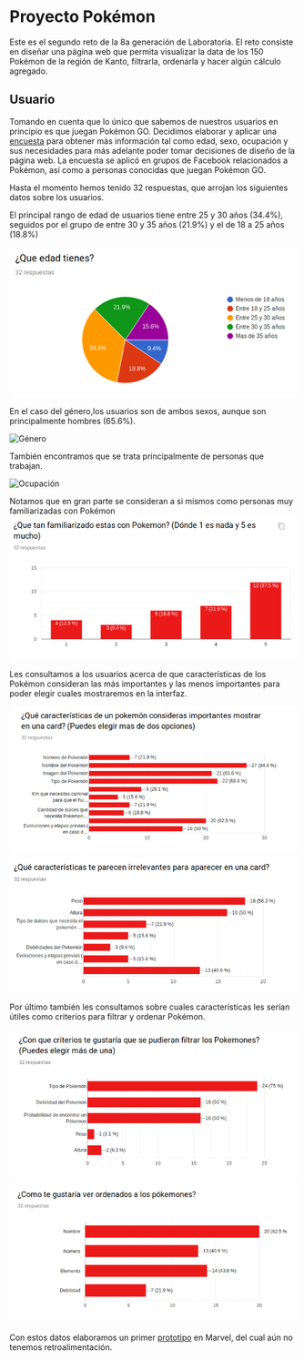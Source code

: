 # Proyecto Pokémon

Este es el segundo reto de la 8a generación de Laboratoria. El reto consiste en diseñar una página web que permita visualizar la data de los 150 Pokémon de la región de Kanto, filtrarla, ordenarla y hacer algún cálculo agregado.

## Usuario

Tomando en cuenta que lo único que sabemos de nuestros usuarios en principio es que juegan Pokémon GO. Decidimos elaborar y aplicar una [encuesta](https://forms.gle/w6sJvejhR46GrrDy7) para obtener más información tal como edad, sexo, ocupación y sus necesidades para más adelante poder tomar decisiones de diseño de la página web. La encuesta se aplicó en grupos de Facebook relacionados a Pokémon, así como a personas conocidas que juegan Pokémon GO.

Hasta el momento hemos tenido 32 respuestas, que arrojan los siguientes datos sobre los usuarios.

El principal rango de edad de usuarios tiene entre 25 y 30 años (34.4%), seguidos por el grupo de entre 30 y 35 años (21.9%) y el de 18 a 25 años (18.8%)

![Edad de los encuestados](images/Edad.png)

En el caso del género,los usuarios son de ambos sexos, aunque son principalmente hombres (65.6%).

![Género](images/Género.png)

También encontramos que se trata principalmente de personas que trabajan.

![Ocupación](images/Ocupación.png)

Notamos que en gran parte se consideran a si mismos como personas muy familiarizadas con Pokémon
![Familiaridad](images/Fam.png)

Les consultamos a los usuarios acerca de que características de los Pokémon consideran las más importantes y las menos importantes para poder elegir cuales mostraremos en la interfaz.

![Características importantes](images/Relevantes.png)
![Características prescindibles](images/Irrelevantes.png)

Por último también les consultamos sobre cuales características les serían útiles como criterios para filtrar y ordenar Pokémon.

![Filtrar](images/Filtrar.png)
![Ordenar](images/Ordenar.png)

Con estos datos elaboramos un primer [prototipo](https://marvelapp.com/9327c7g/screen/58721616) en Marvel, del cual aún no tenemos retroalimentación.
